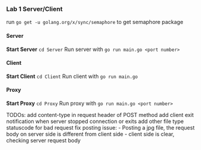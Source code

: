 ### Lab 1 Server/Client
run `go get -u golang.org/x/sync/semaphore` to get semaphore package

#### Server
**Start Server**
`cd Server`
Run server with `go run main.go <port number>`

#### Client
**Start Client**
`cd Client`
Run client with `go run main.go`

#### Proxy
**Start Proxy**
`cd Proxy`
Run proxy with `go run main.go <port number>`

TODOs: 
add content-type in request header of POST method
add client exit notification when server stopped connection or exits
add other file type statuscode for bad request
fix posting issue:
    - Posting a jpg file, the request body on server side is different from client side
    - client side is clear, checking server request body


 


